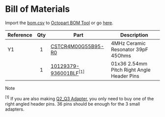# Bill of Materials
Import the [bom.csv](./bom.csv) to [Octopart BOM Tool](https://octopart.com/my/bom-tool) or go [here](https://octopart.com/bom-tool/w1zb4VkG).

| Reference | Qty | Part | Description |
| --------- | :-: | ---- | ----------- |
| Y1 | 1 | [CSTCR4M00G55B95-R0](https://octopart.com/cstcr4m00g55b95-r0-murata-21407080) | 4MHz Ceramic Resonator 39pF 45Ohms |
|  | 1 | [10129379-936001BLF](https://octopart.com/10129379-936001blf-amphenol+communications+solutions-126516413)<sup>[1]</sup> | 01x36 2.54mm Pitch Right Angle Header Pins |

> [!NOTE]
> <sup>[1]</sup> If you are also making [Q2_Q3 Adapter](../../Q2_Q3%20Adapter/), you only need to buy one of the right angled header pins. 36 pins should be enough for the 3 small adapters.
